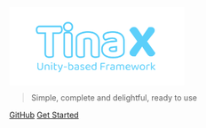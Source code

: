 <img src="_media/logo.png" width = "315" height = "140.25" alt="logo" align=center />


> Simple, complete and delightful, ready to use


[GitHub](https://github.com/yomunsam/tinax/)
[Get Started](#TinaX)
<!-- [Legacy Doc](/legacy_doc/index.html ':ignore :target=_blank') -->